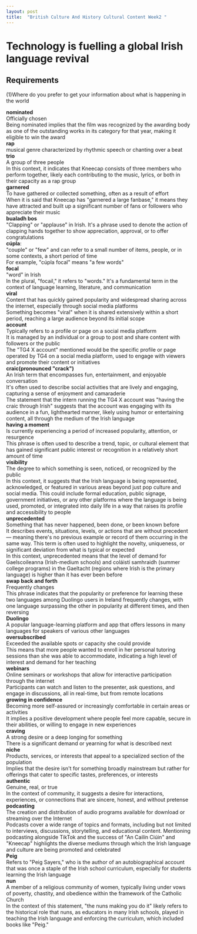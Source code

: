 ```yaml
---
layout: post
title:  "British Culture And History Cultural Content Week2 "
---
```


# Technology is fuelling a global Irish language revival
## Requirements
(1)Where do you prefer to get your information about what is happening in the world <br/> 

**nominated** <br/>
Officially chosen <br/>
Being nominated implies that the film was recognized by the awarding body as one of the outstanding works in its category for that year, making it eligible to win the award <br/>
**rap** <br/>
musical genre characterized by rhythmic speech or chanting over a beat <br/>
**trio** <br/>
A group of three people <br/>
In this context, it indicates that Kneecap consists of three members who perform together, likely each contributing to the music, lyrics, or both in their capacity as a rap group <br/>
**garnered** <br/>
To have gathered or collected something, often as a result of effort <br/>
When it is said that Kneecap has "garnered a large fanbase," it means they have attracted and built up a significant number of fans or followers who appreciate their music <br/>
**bualadh bos** <br/>
"Clapping" or "applause" in Irish. It's a phrase used to denote the action of clapping hands together to show appreciation, approval, or to offer congratulations <br/>
**cúpla**:  <br/>
"couple" or "few" and can refer to a small number of items, people, or in some contexts, a short period of time <br/>
For example, "cúpla focal" means "a few words" <br/>
**focal** <br/>
"word" in Irish <br/>
In the plural, "focail," it refers to "words." It's a fundamental term in the context of language learning, literature, and communication <br/>
**viral** <br/>
Content that has quickly gained popularity and widespread sharing across the internet, especially through social media platforms <br/>
Something becomes "viral" when it is shared extensively within a short period, reaching a large audience beyond its initial scope <br/>
**account** <br/>
Typically refers to a profile or page on a social media platform <br/>
It is managed by an individual or a group to post and share content with followers or the public <br/>
The "TG4 X account" mentioned would be the specific profile or page operated by TG4 on a social media platform, used to engage with viewers and promote their content or initiatives <br/>
**craic(pronounced "crack")** <br/>
An Irish term that encompasses fun, entertainment, and enjoyable conversation <br/>
It's often used to describe social activities that are lively and engaging, capturing a sense of enjoyment and camaraderie <br/>
The statement that the intern running the TG4 X account was "having the craic through Irish" suggests that the account was engaging with its audience in a fun, lighthearted manner, likely using humor or entertaining content, all through the medium of the Irish language <br/>
**having a moment** <br/>
Is currently experiencing a period of increased popularity, attention, or resurgence <br/>
This phrase is often used to describe a trend, topic, or cultural element that has gained significant public interest or recognition in a relatively short amount of time <br/>
**visibility** <br/>
The degree to which something is seen, noticed, or recognized by the public <br/>
In this context, it suggests that the Irish language is being represented, acknowledged, or featured in various areas beyond just pop culture and social media. This could include formal education, public signage, government initiatives, or any other platforms where the language is being used, promoted, or integrated into daily life in a way that raises its profile and accessibility to people <br/>
**unprecedented** <br/>
Something that has never happened, been done, or been known before <br/>
It describes events, situations, levels, or actions that are without precedent — meaning there's no previous example or record of them occurring in the same way. This term is often used to highlight the novelty, uniqueness, or significant deviation from what is typical or expected <br/>
In this context, unprecedented means that the level of demand for Gaelscoileanna (Irish-medium schools) and coláistí samhraidh (summer college programs) in the Gaeltacht (regions where Irish is the primary language) is higher than it has ever been before <br/>
**swap back and forth** <br/>
Frequently changes <br/>
This phrase indicates that the popularity or preference for learning these two languages among Duolingo users in Ireland frequently changes, with one language surpassing the other in popularity at different times, and then reversing <br/>
**Duolingo** <br/>
A popular language-learning platform and app that offers lessons in many languages for speakers of various other languages <br/>
**oversubscribed** <br/>
Exceeded the available spots or capacity she could provide <br/>
This means that more people wanted to enroll in her personal tutoring sessions than she was able to accommodate, indicating a high level of interest and demand for her teaching <br/>
**webinars** <br/>
Online seminars or workshops that allow for interactive participation through the internet <br/>
Participants can watch and listen to the presenter, ask questions, and engage in discussions, all in real-time, but from remote locations <br/>
**growing in confidence** <br/>
Becoming more self-assured or increasingly comfortable in certain areas or activities <br/>
It implies a positive development where people feel more capable, secure in their abilities, or willing to engage in new experiences <br/>
**craving** <br/>
A strong desire or a deep longing for something <br/>
There is a significant demand or yearning for what is described next <br/>
**niche** <br/>
Products, services, or interests that appeal to a specialized section of the population <br/>
Implies that the desire isn't for something broadly mainstream but rather for offerings that cater to specific tastes, preferences, or interests <br/>
**authentic** <br/>
Genuine, real, or true <br/>
In the context of community, it suggests a desire for interactions, experiences, or connections that are sincere, honest, and without pretense <br/>
**podcasting** <br/>
The creation and distribution of audio programs available for download or streaming over the Internet <br/>
Podcasts cover a wide range of topics and formats, including but not limited to interviews, discussions, storytelling, and educational content. Mentioning podcasting alongside TikTok and the success of "An Cailín Ciúin" and "Kneecap" highlights the diverse mediums through which the Irish language and culture are being promoted and celebrated <br/>
**Peig** <br/>
Refers to "Peig Sayers," who is the author of an autobiographical account that was once a staple of the Irish school curriculum, especially for students learning the Irish language <br/>
**nun** <br/>
A member of a religious community of women, typically living under vows of poverty, chastity, and obedience within the framework of the Catholic Church <br/>
In the context of this statement, "the nuns making you do it" likely refers to the historical role that nuns, as educators in many Irish schools, played in teaching the Irish language and enforcing the curriculum, which included books like "Peig." <br/>





